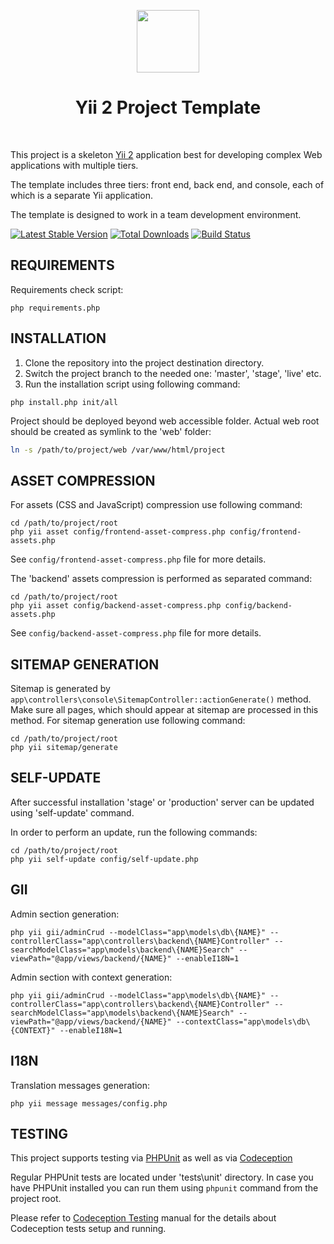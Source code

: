 <p align="center">
    <a href="https://github.com/yii2tech" target="_blank">
        <img src="https://avatars2.githubusercontent.com/u/12951949" height="100px">
    </a>
    <h1 align="center">Yii 2 Project Template</h1>
    <br>
</p>

This project is a skeleton [Yii 2](http://www.yiiframework.com/) application best for
developing complex Web applications with multiple tiers.

The template includes three tiers: front end, back end, and console, each of which
is a separate Yii application.

The template is designed to work in a team development environment.

[![Latest Stable Version](https://poser.pugx.org/yii2tech/project-template/v/stable.png)](https://packagist.org/packages/yii2tech/project-template)
[![Total Downloads](https://poser.pugx.org/yii2tech/project-template/downloads.png)](https://packagist.org/packages/yii2tech/project-template)
[![Build Status](https://travis-ci.org/yii2tech/project-template.svg?branch=master)](https://travis-ci.org/yii2tech/project-template)


REQUIREMENTS
------------

Requirements check script:

```
php requirements.php
```


INSTALLATION
------------

1. Clone the repository into the project destination directory.
2. Switch the project branch to the needed one: 'master', 'stage', 'live' etc.
3. Run the installation script using following command:

```
php install.php init/all
```

Project should be deployed beyond web accessible folder. Actual web root should be created as symlink to the 'web' folder:

```bash
ln -s /path/to/project/web /var/www/html/project
```


ASSET COMPRESSION
-----------------

For assets (CSS and JavaScript) compression use following command:

```
cd /path/to/project/root
php yii asset config/frontend-asset-compress.php config/frontend-assets.php
```

See `config/frontend-asset-compress.php` file for more details.

The 'backend' assets compression is performed as separated command:

```
cd /path/to/project/root
php yii asset config/backend-asset-compress.php config/backend-assets.php
```

See `config/backend-asset-compress.php` file for more details.


SITEMAP GENERATION
------------------

Sitemap is generated by `app\controllers\console\SitemapController::actionGenerate()` method.
Make sure all pages, which should appear at sitemap are processed in this method.
For sitemap generation use following command:

```
cd /path/to/project/root
php yii sitemap/generate
```


SELF-UPDATE
-----------

After successful installation 'stage' or 'production' server can be updated using 'self-update' command.

In order to perform an update, run the following commands:

```
cd /path/to/project/root
php yii self-update config/self-update.php
```


GII
---

Admin section generation:

```
php yii gii/adminCrud --modelClass="app\models\db\{NAME}" --controllerClass="app\controllers\backend\{NAME}Controller" --searchModelClass="app\models\backend\{NAME}Search" --viewPath="@app/views/backend/{NAME}" --enableI18N=1
```

Admin section with context generation:

```
php yii gii/adminCrud --modelClass="app\models\db\{NAME}" --controllerClass="app\controllers\backend\{NAME}Controller" --searchModelClass="app\models\backend\{NAME}Search" --viewPath="@app/views/backend/{NAME}" --contextClass="app\models\db\{CONTEXT}" --enableI18N=1
```


I18N
----

Translation messages generation:

```
php yii message messages/config.php
```


TESTING
-------

This project supports testing via [PHPUnit](https://phpunit.de/) as well as via [Codeception](http://codeception.com)

Regular PHPUnit tests are located under 'tests\unit' directory. In case you have PHPUnit installed you can run them
using `phpunit` command from the project root.

Please refer to [Codeception Testing](tests/codeception/README.md) manual for the details about Codeception tests setup and running.
